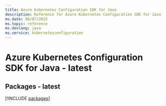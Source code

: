 ```yaml
---
title: Azure Kubernetes Configuration SDK for Java
description: Reference for Azure Kubernetes Configuration SDK for Java
ms.date: 08/07/2025
ms.topic: reference
ms.devlang: java
ms.service: kubernetesconfiguration
---
```

# Azure Kubernetes Configuration SDK for Java - latest
## Packages - latest
[!INCLUDE [packages](kubernetes-configuration-index.md)]